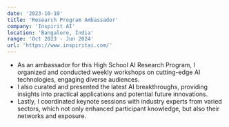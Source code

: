 ```yaml
---
date: '2023-10-10'
title: 'Research Program Ambassador'
company: 'Inspirit AI'
location: 'Bangalore, India'
range: 'Oct 2023 - Jun 2024'
url: 'https://www.inspiritai.com/'
---
```


- As an ambassador for this High School AI Research Program, I organized and conducted weekly workshops on cutting-edge AI technologies, engaging diverse audiences.
- I also curated and presented the latest AI breakthroughs, providing insights into practical applications and potential future innovations.
- Lastly, I coordinated keynote sessions with industry experts from varied sectors, which not only enhanced participant knowledge, but also their networks and exposure.


<!-- shortest root archive: 
---
date: '2024-01-20'
title: 'Project Lead'
company: 'Shortest Root'
location: 'Bangalore, India'
range: 'Jan 2024'
url: 'https://www.oakridge.in/bengaluru/news/tech-visionaries-ideate-sustainable-tourism-to-urban-transit-solutions-at-oakridge-codefest/'
---

- Conceptualized and spearheaded the development of “Shortest Root”, a pioneering website revolutionizing meet-up planning in unfamiliar or traffic-heavy cities.
- Utilized React.js, Google Maps APIs, and SQLite technologies, to develop this platform that triangulates and displays potential meet-up spots that fulfill every user’s preferential and locational parametric requirements, while suggesting sustainable public transit route options.
- Developed this project for Oakridge Codefest: India’s largest overnight hackathon for secondary schools, and led my team (of 4 classmates) to win first place: securing a trophy and a 30,000 INR cash prize.
- We are now re-creating this project with the intention of professional deployment. -->